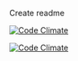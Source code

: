 Create readme


[![Code Climate](http://geolim4.com/test.svg)](https://github.com/)

[![Code Climate](http://geolim4.com/test2.svg)](https://github.com/)
